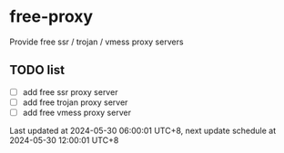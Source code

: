 
# free-proxy
Provide free ssr / trojan / vmess proxy servers


## TODO list
- [ ] add free ssr proxy server
- [ ] add free trojan proxy server
- [ ] add free vmess proxy server

Last updated at 2024-05-30 06:00:01 UTC+8, next update schedule at 2024-05-30 12:00:01 UTC+8

